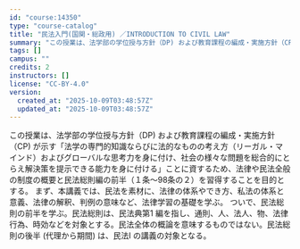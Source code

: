 ```yaml
---
id: "course:14350"
type: "course-catalog"
title: "民法入門(国関・総政用) ／INTRODUCTION TO CIVIL LAW"
summary: "この授業は、法学部の学位授与方針（DP) および教育課程の編成・実施方針（CP) が示す「法学の専門的知識ならびに法的なものの考え方（リーガル・マインド）およびグローバルな思考力を身に付け、社会の様々な問題を総合的にとらえ解決策を提示できる…"
tags: []
campus: ""
credits: 2
instructors: []
license: "CC-BY-4.0"
version:
  created_at: "2025-10-09T03:48:57Z"
  updated_at: "2025-10-09T03:48:57Z"
---
```

この授業は、法学部の学位授与方針（DP) および教育課程の編成・実施方針（CP) が示す「法学の専門的知識ならびに法的なものの考え方（リーガル・マインド）およびグローバルな思考力を身に付け、社会の様々な問題を総合的にとらえ解決策を提示できる能力を身に付ける」ことに資するため、法律や民法全般の制度の概要と民法総則編の前半（１条～98条の２）を習得することを目的とする。 まず、本講義では、民法を素材に、法律の体系やでき方、私法の体系と意義、法律の解釈、判例の意味など、法律学習の基礎を学ぶ。 ついで、民法総則の前半を学ぶ。民法総則は、民法典第1 編を指し、通則、人、法人、物、法律行為、時効などを対象とする。民法全体の概論を意味するものではない。民法総則の後半 (代理から期間) は、民法I の講義の対象となる。
